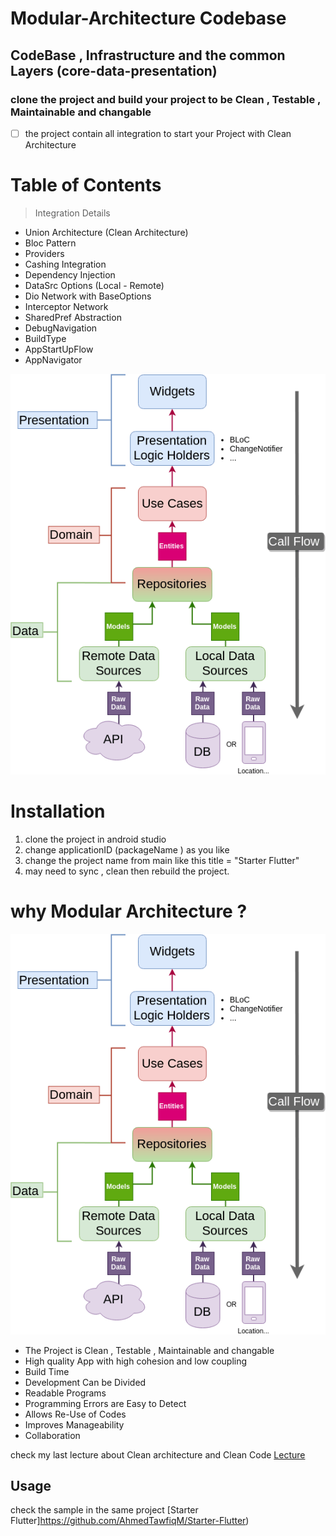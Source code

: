 # Modular-Architecture Codebase


## CodeBase , Infrastructure and the common Layers (core-data-presentation)

### clone the project and build your project to be Clean , Testable , Maintainable and changable


- [ ] the project contain all integration to start your Project with Clean Architecture  
# Table of Contents

> Integration Details
- Union Architecture (Clean Architecture)
- Bloc Pattern
- Providers
- Cashing Integration
- Dependency Injection
- DataSrc Options (Local - Remote)
- Dio Network with BaseOptions
- Interceptor Network  
- SharedPref Abstraction
- DebugNavigation
- BuildType
- AppStartUpFlow
- AppNavigator

![Alt text](arch2.png)

# Installation

1. clone the project in android studio
2. change applicationID (packageName ) as you like
3. change the project name from main like this title = "Starter Flutter"
4. may need to sync , clean then rebuild the project.

# why Modular Architecture ?

![Alt text](arch2.png)

- The Project is Clean , Testable , Maintainable and changable
- High quality App with high cohesion and low coupling
- Build Time 
- Development Can be Divided
- Readable Programs
- Programming Errors are Easy to Detect
- Allows Re-Use of Codes
- Improves Manageability
- Collaboration

check my last lecture about Clean architecture and Clean Code [Lecture](https://www.youtube.com/watch?v=kFll5whDTJc&t=759s&ab_channel=AHMEDTAWFIQ)

## Usage
check the sample in the same project [Starter Flutter]https://github.com/AhmedTawfiqM/Starter-Flutter)


